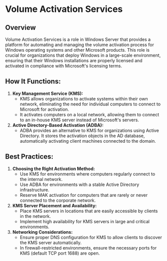 # Volume Activation Services
## Overview
Volume Activation Services is a role in Windows Server that provides a platform for automating and managing the volume activation process for Windows operating systems and other Microsoft products. This role is crucial for organizations that deploy Windows in a large-scale environment, ensuring that their Windows installations are properly licensed and activated in compliance with Microsoft's licensing terms.

## How It Functions:
1. <b>Key Management Service (KMS):</b>
   - KMS allows organizations to activate systems within their own network, eliminating the need for individual computers to connect to Microsoft for activation.
   - It activates computers on a local network, allowing them to connect to an in-house KMS server instead of Microsoft's servers.
2. <b>Active Directory-Based Activation (ADBA):</b>
   - ADBA provides an alternative to KMS for organizations using Active Directory. It stores the activation objects in the AD database, automatically activating client machines connected to the domain.

## Best Practices:
1. <b>Choosing the Right Activation Method:</b>
   - Use KMS for environments where computers regularly connect to the internal network.
   - Use ADBA for environments with a stable Active Directory infrastructure.
   - Reserve MAK activation for computers that are rarely or never connected to the corporate network.
2. <b>KMS Server Placement and Availability:</b>
   - Place KMS servers in locations that are easily accessible by clients in the network.
   - Implement high availability for KMS servers in large and critical environments.
3. <b>Networking Considerations:</b>
   - Ensure proper DNS configuration for KMS to allow clients to discover the KMS server automatically.
   - In firewall-restricted environments, ensure the necessary ports for KMS (default TCP port 1688) are open.